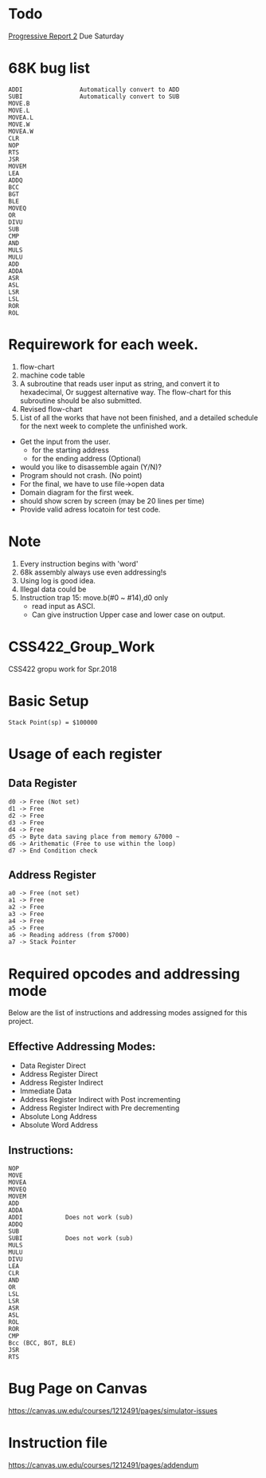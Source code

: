 # Todo
[Progressive Report 2](https://docs.google.com/document/d/1LXAanxkvZFTa6o7rzyygwUS_rW-GSOaBa9M_kWEO9FA/edit)
Due Saturday

# 68K bug list
```
ADDI                Automatically convert to ADD
SUBI                Automatically convert to SUB
MOVE.B
MOVE.L
MOVEA.L
MOVE.W
MOVEA.W
CLR
NOP
RTS
JSR
MOVEM
LEA
ADDQ
BCC
BGT
BLE
MOVEQ
OR
DIVU
SUB
CMP
AND
MULS
MULU
ADD
ADDA
ASR
ASL
LSR
LSL
ROR
ROL
```


# Requirework for each week.

1. flow-chart
2. machine code table
3. A subroutine that reads user input as string, and convert it to hexadecimal, Or suggest alternative way. The flow-chart for this subroutine should be also submitted.
4. Revised flow-chart
5. List of all the works that have not been finished, and a detailed schedule for the next week to complete the unfinished work.

* Get the input from the user.
    * for the starting address
    * for the ending address (Optional)
* would you like to disassemble again (Y/N)?
* Program should not crash. (No point)
* For the final, we have to use file->open data
* Domain diagram for the first week.
* should show scren by screen (may be 20 lines per time)
* Provide valid adress locatoin for test code.

# Note
1. Every instruction begins with 'word'
2. 68k assembly always use even addressing!s
3. Using log is good idea.
4. Illegal data could be 
5. Instruction trap 15: move.b(#0 ~ #14),d0 only
    * read input as ASCI.
    * Can give instruction Upper case and lower case on output.

# CSS422_Group_Work
CSS422 gropu work for Spr.2018

# Basic Setup
```
Stack Point(sp) = $100000
```

# Usage of each register
## Data Register
```
d0 -> Free (Not set)
d1 -> Free
d2 -> Free
d3 -> Free
d4 -> Free
d5 -> Byte data saving place from memory &7000 ~
d6 -> Arithematic (Free to use within the loop) 
d7 -> End Condition check
```
## Address Register
```
a0 -> Free (not set)
a1 -> Free
a2 -> Free
a3 -> Free
a4 -> Free
a5 -> Free
a6 -> Reading address (from $7000)
a7 -> Stack Pointer
```

# Required opcodes and addressing mode

Below are the list of instructions and addressing modes assigned for this project. 

## Effective Addressing Modes:

- Data Register Direct
- Address Register Direct
- Address Register Indirect
- Immediate Data
- Address Register Indirect with Post incrementing
- Address Register Indirect with Pre decrementing
- Absolute Long Address
- Absolute Word Address

## Instructions:
```
NOP
MOVE
MOVEA
MOVEQ
MOVEM
ADD
ADDA
ADDI            Does not work (sub)
ADDQ
SUB
SUBI            Does not work (sub)
MULS
MULU
DIVU
LEA
CLR
AND
OR
LSL
LSR
ASR
ASL
ROL
ROR
CMP
Bcc (BCC, BGT, BLE)
JSR
RTS
```

# Bug Page on Canvas
https://canvas.uw.edu/courses/1212491/pages/simulator-issues
# Instruction file
https://canvas.uw.edu/courses/1212491/pages/addendum